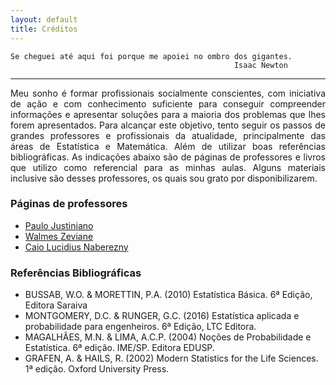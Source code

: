 ```yaml
---
layout: default
title: Créditos
---
```


    Se cheguei até aqui foi porque me apoiei no ombro dos gigantes.
                                                      Isaac Newton


---

<p style="text-align: justify;"> 
Meu sonho é formar profissionais socialmente conscientes, com iniciativa de ação e com conhecimento suficiente para conseguir compreender informações e apresentar soluções para a maioria dos problemas que lhes forem apresentados. Para alcançar este objetivo, tento seguir os passos de grandes professores e profissionais da atualidade, principalmente das áreas de Estatística e Matemática. Além de utilizar boas referências bibliográficas. As indicações abaixo são de páginas de professores e livros que utilizo como referencial para as minhas aulas. Alguns materiais inclusive são desses professores, os quais sou grato por disponibilizarem.
</p>

### Páginas de professores

* [Paulo Justiniano](http://www.leg.ufpr.br/~paulojus/)
* [Walmes Zeviane](http://www.leg.ufpr.br/~walmes/home/)
* [Caio Lucidius Naberezny](https://www.ime.unicamp.br/~cnaber/)

### Referências Bibliográficas 

* BUSSAB, W.O. & MORETTIN, P.A. (2010) Estatística Básica. 6ª Edição, Editora Saraiva
* MONTGOMERY, D.C. & RUNGER, G.C. (2016) Estatística aplicada e probabilidade para engenheiros. 6ª Edição, LTC Editora.
* MAGALHÃES, M.N. & LIMA, A.C.P. (2004) Noções de Probabilidade e Estatística. 6ª edição. IME/SP. Editora EDUSP.
* GRAFEN, A. & HAILS, R. (2002) Modern Statistics for the Life Sciences. 1ª edição. Oxford University Press.
